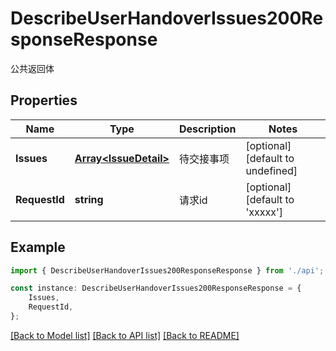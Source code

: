 # DescribeUserHandoverIssues200ResponseResponse

公共返回体

## Properties

Name | Type | Description | Notes
------------ | ------------- | ------------- | -------------
**Issues** | [**Array&lt;IssueDetail&gt;**](IssueDetail.md) | 待交接事项 | [optional] [default to undefined]
**RequestId** | **string** | 请求id | [optional] [default to 'xxxxx']

## Example

```typescript
import { DescribeUserHandoverIssues200ResponseResponse } from './api';

const instance: DescribeUserHandoverIssues200ResponseResponse = {
    Issues,
    RequestId,
};
```

[[Back to Model list]](../README.md#documentation-for-models) [[Back to API list]](../README.md#documentation-for-api-endpoints) [[Back to README]](../README.md)
